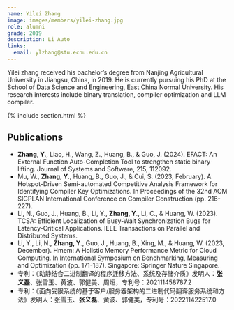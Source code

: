 ```yaml
---
name: Yilei Zhang
image: images/members/yilei-zhang.jpg
role: alumni
grade: 2019
description: Li Auto
links:
  email: ylzhang@stu.ecnu.edu.cn
---
```


Yilei zhang received his bachelor’s degree from Nanjing Agricultural University in Jiangsu, China, in 2019. He is currently pursuing his PhD at the School of Data Science and Engineering, East China Normal University. His research interests include binary translation, compiler optimization and LLM compiler.

{% include section.html %}

## Publications

- **Zhang, Y**., Liao, H., Wang, Z., Huang, B., & Guo, J. (2024). EFACT: An External Function Auto-Completion Tool to strengthen static binary lifting. Journal of Systems and Software, 215, 112092.
- Mu, W., **Zhang, Y**., Huang, B., Guo, J., & Cui, S. (2023, February). A Hotspot-Driven Semi-automated Competitive Analysis Framework for Identifying Compiler Key Optimizations. In Proceedings of the 32nd ACM SIGPLAN International Conference on Compiler Construction (pp. 216-227).
- Li, N., Guo, J., Huang, B., Li, Y., **Zhang, Y**., Li, C., & Huang, W. (2023). TCSA: Efficient Localization of Busy-Wait Synchronization Bugs for Latency-Critical Applications. IEEE Transactions on Parallel and Distributed Systems.
- Li, Y., Li, N., **Zhang, Y**., Guo, J., Huang, B., Xing, M., & Huang, W. (2023, December). Hmem: A Holistic Memory Performance Metric for Cloud Computing. In International Symposium on Benchmarking, Measuring and Optimization (pp. 171-187). Singapore: Springer Nature Singapore.
- 专利：《动静结合二进制翻译的程序迁移方法、系统及存储介质》发明人：**张义磊**、张雪玉、黄波、郭健美、周烜，专利号：202111458787.2
- 专利：《面向受限系统的基于客户/服务器架构的二进制代码翻译服务系统和方法》发明人：张雪玉、**张义磊**、黄波、郭健美，专利号：202211422517.0
